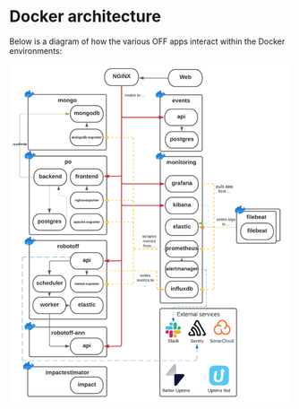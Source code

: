 # Docker architecture

Below is a diagram of how the various OFF apps interact within the Docker 
environments:

![Docker architecture](./img/docker_arch.png)


